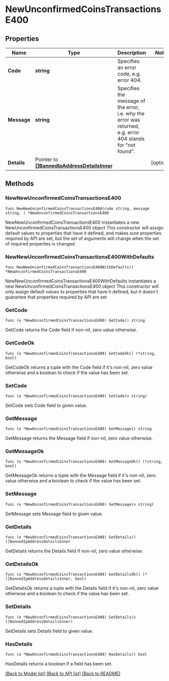 # NewUnconfirmedCoinsTransactionsE400

## Properties

Name | Type | Description | Notes
------------ | ------------- | ------------- | -------------
**Code** | **string** | Specifies an error code, e.g. error 404. | 
**Message** | **string** | Specifies the message of the error, i.e. why the error was returned, e.g. error 404 stands for “not found”. | 
**Details** | Pointer to [**[]BannedIpAddressDetailsInner**](BannedIpAddressDetailsInner.md) |  | [optional] 

## Methods

### NewNewUnconfirmedCoinsTransactionsE400

`func NewNewUnconfirmedCoinsTransactionsE400(code string, message string, ) *NewUnconfirmedCoinsTransactionsE400`

NewNewUnconfirmedCoinsTransactionsE400 instantiates a new NewUnconfirmedCoinsTransactionsE400 object
This constructor will assign default values to properties that have it defined,
and makes sure properties required by API are set, but the set of arguments
will change when the set of required properties is changed

### NewNewUnconfirmedCoinsTransactionsE400WithDefaults

`func NewNewUnconfirmedCoinsTransactionsE400WithDefaults() *NewUnconfirmedCoinsTransactionsE400`

NewNewUnconfirmedCoinsTransactionsE400WithDefaults instantiates a new NewUnconfirmedCoinsTransactionsE400 object
This constructor will only assign default values to properties that have it defined,
but it doesn't guarantee that properties required by API are set

### GetCode

`func (o *NewUnconfirmedCoinsTransactionsE400) GetCode() string`

GetCode returns the Code field if non-nil, zero value otherwise.

### GetCodeOk

`func (o *NewUnconfirmedCoinsTransactionsE400) GetCodeOk() (*string, bool)`

GetCodeOk returns a tuple with the Code field if it's non-nil, zero value otherwise
and a boolean to check if the value has been set.

### SetCode

`func (o *NewUnconfirmedCoinsTransactionsE400) SetCode(v string)`

SetCode sets Code field to given value.


### GetMessage

`func (o *NewUnconfirmedCoinsTransactionsE400) GetMessage() string`

GetMessage returns the Message field if non-nil, zero value otherwise.

### GetMessageOk

`func (o *NewUnconfirmedCoinsTransactionsE400) GetMessageOk() (*string, bool)`

GetMessageOk returns a tuple with the Message field if it's non-nil, zero value otherwise
and a boolean to check if the value has been set.

### SetMessage

`func (o *NewUnconfirmedCoinsTransactionsE400) SetMessage(v string)`

SetMessage sets Message field to given value.


### GetDetails

`func (o *NewUnconfirmedCoinsTransactionsE400) GetDetails() []BannedIpAddressDetailsInner`

GetDetails returns the Details field if non-nil, zero value otherwise.

### GetDetailsOk

`func (o *NewUnconfirmedCoinsTransactionsE400) GetDetailsOk() (*[]BannedIpAddressDetailsInner, bool)`

GetDetailsOk returns a tuple with the Details field if it's non-nil, zero value otherwise
and a boolean to check if the value has been set.

### SetDetails

`func (o *NewUnconfirmedCoinsTransactionsE400) SetDetails(v []BannedIpAddressDetailsInner)`

SetDetails sets Details field to given value.

### HasDetails

`func (o *NewUnconfirmedCoinsTransactionsE400) HasDetails() bool`

HasDetails returns a boolean if a field has been set.


[[Back to Model list]](../README.md#documentation-for-models) [[Back to API list]](../README.md#documentation-for-api-endpoints) [[Back to README]](../README.md)


